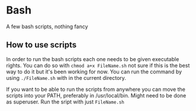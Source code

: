 # Bash
A few bash scripts, nothing fancy

## How to use scripts
In order to run the bash scripts each one needs to be given executable rights. You can do so with `chmod a+x FileName.sh` not sure if this is the best way to do it but it's been working for now. You can run the command by using `./FileName.sh` with in the current directory.

If you want to be able to run the scripts from anywhere you can move the scripts into your PATH, preferably in /usr/local/bin. Might need to be done as superuser. Run the sript with just `FileName.sh`

